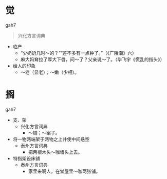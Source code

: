 # 觉
gah7
> 兴化方言词典
- 临产
  - “少奶奶几时～的？”“差不多有一点钟了。”（《广陵潮》六）
  - 麻大妈耷拉了厚大下唇，问～了？父亲说～了。（毕飞宇《慌乱的指头》）
- 给人的印象
  - ～老（显老）；～嫩（少相）。

# 搁
gah7
+ 支、架
  * 兴化方言词典
    - ～铺；～案子。
+ 将一物两端架于两物之上并使中间悬空
  * 泰州方言词典
    - 把两根木头～咖墙头上去。
+ 特指架设床铺
  * 泰州方言词典
    - 家里来啊人，在堂屋里～咖两张铺。
